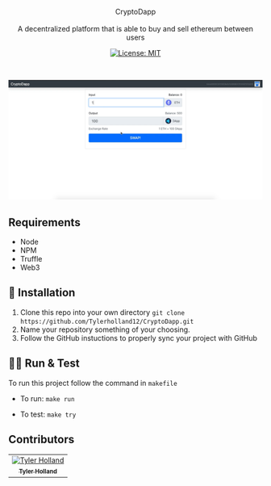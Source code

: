 <p align="center">
CryptoDapp
<br>
<br>
A decentralized platform that is able to buy and sell ethereum between users
</p>
<p align="center">
  <a href="#" target="_blank">
    <img alt="License: MIT" src="https://img.shields.io/badge/License-MIT-yellow.svg" />
  </a>
</p>
<br>

![alt text](https://github.com/Tylerholland12/CryptoDapp/blob/main/DApp.png?raw=true)

## Requirements 
- Node
- NPM
- Truffle
- Web3


## 🏁 Installation

1. Clone this repo into your own directory `git clone https://github.com/Tylerholland12/CryptoDapp.git`
1. Name your repository something of your choosing. 
1. Follow the GitHub instuctions to properly sync your project with GitHub

## 🏃🏾 Run & Test
To run this project follow the command in `makefile`

- To run:
`make run`

- To test:
`make try`

## Contributors

<table>
  <tr>
    <td align="center"><a href="https://github.com/tylerholland12"><img src="https://avatars1.githubusercontent.com/u/29693747?s=460&v=4" width="75px;" alt="Tyler Holland"/><br /><sub><b>Tyler Holland</b></sub></a><br/></td>
</table>